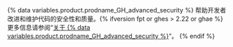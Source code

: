 {% data variables.product.prodname_GH_advanced_security %} 帮助开发者改进和维护代码的安全性和质量。{% ifversion fpt or ghes > 2.22 or ghae %}更多信息请参阅“[关于 {% data variables.product.prodname_GH_advanced_security %}](/github/getting-started-with-github/about-github-advanced-security)”。
{% endif %}
